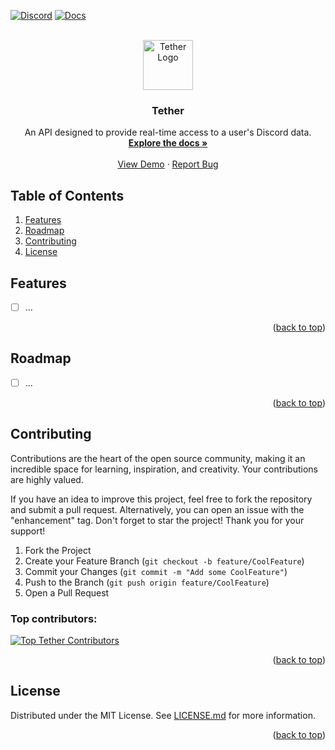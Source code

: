 <a id="readme-top"></a>

<!-- Shields -->
[![Discord](https://discord.com/api/guilds/1282396166419648656/widget.png)](https://discord.usetether.rest)
[![Docs](https://img.shields.io/badge/Docs-darkgreen.svg)](https://git.rainnny.club/Rainnny/Tether/wiki)

<!-- Greeting -->
<br />
<div align="center">
  <a href="https://usetether.rest">
    <img src="https://cdn.rainnny.club/tether.png" alt="Tether Logo" width="80" height="80">
  </a>

<h3 align="center">Tether</h3>
  <p align="center">
    An API designed to provide real-time access to a user's Discord data.
    <br />
    <a href="https://docs.rainnny.club/books/tether"><strong>Explore the docs »</strong></a>
    <br />
    <br />
    <a href="https://api.usetether.rest/user/504147739131641857">View Demo</a>
    ·
    <a href="https://git.rainnny.club/Rainnny/Tether/issues">Report Bug</a>
  </p>
</div>

<!-- Table of Contents -->
## Table of Contents
1. [Features](#features)
2. [Roadmap](#roadmap)
3. [Contributing](#contributing)
4. [License](#license)

<!-- Features -->
## Features
- [ ] ...

<p align="right">(<a href="#readme-top">back to top</a>)</p>

<!-- Roadmap -->
## Roadmap
- [ ] ...

<p align="right">(<a href="#readme-top">back to top</a>)</p>

<!-- Contributing -->
## Contributing

Contributions are the heart of the open source community, making it an incredible space for learning, inspiration, and
creativity. Your contributions are highly valued.

If you have an idea to improve this project, feel free to fork the repository and submit a pull request. Alternatively,
you can open an issue with the "enhancement" tag. Don't forget to star the project! Thank you for your support!

1. Fork the Project
2. Create your Feature Branch (`git checkout -b feature/CoolFeature`)
3. Commit your Changes (`git commit -m "Add some CoolFeature"`)
4. Push to the Branch (`git push origin feature/CoolFeature`)
5. Open a Pull Request

### Top contributors:
<a href="https://github.com/Rainnny7/Tether/graphs/contributors">
  <img src="https://contrib.rocks/image?repo=Rainnny7/Tether" alt="Top Tether Contributors" />
</a>

<p align="right">(<a href="#readme-top">back to top</a>)</p>

<!-- License -->
## License
Distributed under the MIT License. See <a href="https://git.rainnny.club/Rainnny/Tether/src/branch/master/LICENSE.md">LICENSE.md</a> for more information.

<p align="right">(<a href="#readme-top">back to top</a>)</p>